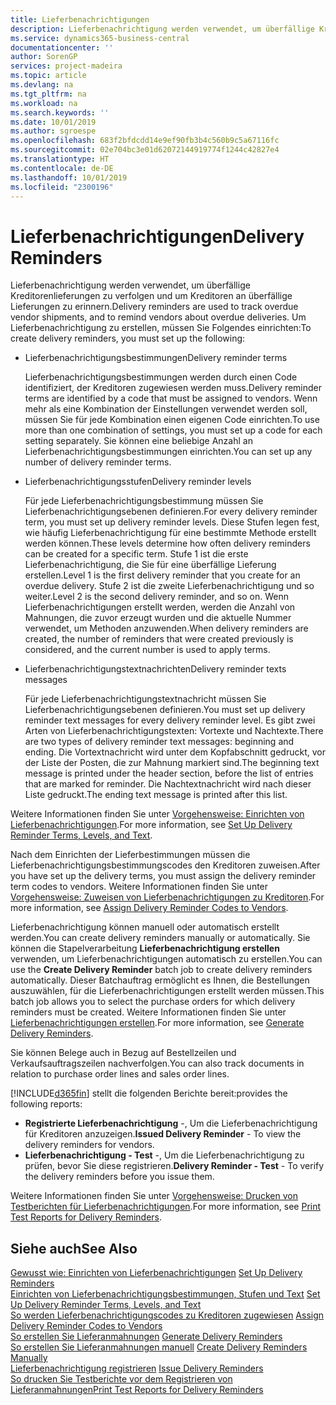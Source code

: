 ```yaml
---
title: Lieferbenachrichtigungen
description: Lieferbenachrichtigung werden verwendet, um überfällige Kreditorenlieferungen zu verfolgen und um  Kreditoren an überfällige Lieferungen zu erinnern.
ms.service: dynamics365-business-central
documentationcenter: ''
author: SorenGP
services: project-madeira
ms.topic: article
ms.devlang: na
ms.tgt_pltfrm: na
ms.workload: na
ms.search.keywords: ''
ms.date: 10/01/2019
ms.author: sgroespe
ms.openlocfilehash: 683f2bfdcdd14e9ef90fb3b4c560b9c5a67116fc
ms.sourcegitcommit: 02e704bc3e01d62072144919774f1244c42827e4
ms.translationtype: HT
ms.contentlocale: de-DE
ms.lasthandoff: 10/01/2019
ms.locfileid: "2300196"
---
```

# <a name="delivery-reminders"></a><span data-ttu-id="c6261-103">Lieferbenachrichtigungen</span><span class="sxs-lookup"><span data-stu-id="c6261-103">Delivery Reminders</span></span>
<span data-ttu-id="c6261-104">Lieferbenachrichtigung werden verwendet, um überfällige Kreditorenlieferungen zu verfolgen und um  Kreditoren an überfällige Lieferungen zu erinnern.</span><span class="sxs-lookup"><span data-stu-id="c6261-104">Delivery reminders are used to track overdue vendor shipments, and to remind vendors about overdue deliveries.</span></span> <span data-ttu-id="c6261-105">Um Lieferbenachrichtigung zu erstellen, müssen Sie Folgendes einrichten:</span><span class="sxs-lookup"><span data-stu-id="c6261-105">To create delivery reminders, you must set up the following:</span></span>  

- <span data-ttu-id="c6261-106">Lieferbenachrichtigungsbestimmungen</span><span class="sxs-lookup"><span data-stu-id="c6261-106">Delivery reminder terms</span></span>  

    <span data-ttu-id="c6261-107">Lieferbenachrichtigungsbestimmungen werden durch einen Code identifiziert, der Kreditoren zugewiesen werden muss.</span><span class="sxs-lookup"><span data-stu-id="c6261-107">Delivery reminder terms are identified by a code that must be assigned to vendors.</span></span> <span data-ttu-id="c6261-108">Wenn mehr als eine Kombination der Einstellungen verwendet werden soll, müssen Sie für jede Kombination einen eigenen Code einrichten.</span><span class="sxs-lookup"><span data-stu-id="c6261-108">To use more than one combination of settings, you must set up a code for each setting separately.</span></span> <span data-ttu-id="c6261-109">Sie können eine beliebige Anzahl an Lieferbenachrichtigungsbestimmungen einrichten.</span><span class="sxs-lookup"><span data-stu-id="c6261-109">You can set up any number of delivery reminder terms.</span></span>  

- <span data-ttu-id="c6261-110">Lieferbenachrichtigungsstufen</span><span class="sxs-lookup"><span data-stu-id="c6261-110">Delivery reminder levels</span></span>  

    <span data-ttu-id="c6261-111">Für jede Lieferbenachrichtigungsbestimmung müssen Sie Lieferbenachrichtigungsebenen definieren.</span><span class="sxs-lookup"><span data-stu-id="c6261-111">For every delivery reminder term, you must set up delivery reminder levels.</span></span> <span data-ttu-id="c6261-112">Diese Stufen legen fest, wie häufig Lieferbenachrichtigung für eine bestimmte Methode erstellt werden können.</span><span class="sxs-lookup"><span data-stu-id="c6261-112">These levels determine how often delivery reminders can be created for a specific term.</span></span> <span data-ttu-id="c6261-113">Stufe 1 ist die erste Lieferbenachrichtigung, die Sie für eine überfällige Lieferung erstellen.</span><span class="sxs-lookup"><span data-stu-id="c6261-113">Level 1 is the first delivery reminder that you create for an overdue delivery.</span></span> <span data-ttu-id="c6261-114">Stufe 2 ist die zweite Lieferbenachrichtigung und so weiter.</span><span class="sxs-lookup"><span data-stu-id="c6261-114">Level 2 is the second delivery reminder, and so on.</span></span> <span data-ttu-id="c6261-115">Wenn Lieferbenachrichtigungen erstellt werden, werden die Anzahl von Mahnungen, die zuvor erzeugt wurden und die aktuelle Nummer verwendet, um Methoden anzuwenden.</span><span class="sxs-lookup"><span data-stu-id="c6261-115">When delivery reminders are created, the number of reminders that were created previously is considered, and the current number is used to apply terms.</span></span>  

- <span data-ttu-id="c6261-116">Lieferbenachrichtigungstextnachrichten</span><span class="sxs-lookup"><span data-stu-id="c6261-116">Delivery reminder texts messages</span></span>  

    <span data-ttu-id="c6261-117">Für jede Lieferbenachrichtigungstextnachricht müssen Sie Lieferbenachrichtigungsebenen definieren.</span><span class="sxs-lookup"><span data-stu-id="c6261-117">You must set up delivery reminder text messages for every delivery reminder level.</span></span> <span data-ttu-id="c6261-118">Es gibt zwei Arten von Lieferbenachrichtigungstexten: Vortexte und Nachtexte.</span><span class="sxs-lookup"><span data-stu-id="c6261-118">There are two types of delivery reminder text messages: beginning and ending.</span></span> <span data-ttu-id="c6261-119">Die Vortextnachricht wird unter dem Kopfabschnitt gedruckt, vor der Liste der Posten, die zur Mahnung markiert sind.</span><span class="sxs-lookup"><span data-stu-id="c6261-119">The beginning text message is printed under the header section, before the list of entries that are marked for reminder.</span></span> <span data-ttu-id="c6261-120">Die Nachtextnachricht wird nach dieser Liste gedruckt.</span><span class="sxs-lookup"><span data-stu-id="c6261-120">The ending text message is printed after this list.</span></span>  

<span data-ttu-id="c6261-121">Weitere Informationen finden Sie unter [Vorgehensweise: Einrichten von Lieferbenachrichtigungen](how-to-set-up-delivery-reminder-terms-levels-and-text.md).</span><span class="sxs-lookup"><span data-stu-id="c6261-121">For more information, see [Set Up Delivery Reminder Terms, Levels, and Text](how-to-set-up-delivery-reminder-terms-levels-and-text.md).</span></span>  

<span data-ttu-id="c6261-122">Nach dem Einrichten der Lieferbestimmungen müssen die Lieferbenachrichtigungsbestimmungscodes den Kreditoren zuweisen.</span><span class="sxs-lookup"><span data-stu-id="c6261-122">After you have set up the delivery terms, you must assign the delivery reminder term codes to vendors.</span></span> <span data-ttu-id="c6261-123">Weitere Informationen finden Sie unter [Vorgehensweise: Zuweisen von Lieferbenachrichtigungen zu Kreditoren](how-to-assign-delivery-reminder-codes-to-vendors.md).</span><span class="sxs-lookup"><span data-stu-id="c6261-123">For more information, see [Assign Delivery Reminder Codes to Vendors](how-to-assign-delivery-reminder-codes-to-vendors.md).</span></span>  

<span data-ttu-id="c6261-124">Lieferbenachrichtigung können manuell oder automatisch erstellt werden.</span><span class="sxs-lookup"><span data-stu-id="c6261-124">You can create delivery reminders manually or automatically.</span></span> <span data-ttu-id="c6261-125">Sie können die Stapelverarbeitung **Lieferbenachrichtigung erstellen** verwenden, um Lieferbenachrichtigungen automatisch zu erstellen.</span><span class="sxs-lookup"><span data-stu-id="c6261-125">You can use the **Create Delivery Reminder** batch job to create delivery reminders automatically.</span></span> <span data-ttu-id="c6261-126">Dieser Batchauftrag ermöglicht es Ihnen, die Bestellungen auszuwählen, für die Lieferbenachrichtigungen erstellt werden müssen.</span><span class="sxs-lookup"><span data-stu-id="c6261-126">This batch job allows you to select the purchase orders for which delivery reminders must be created.</span></span> <span data-ttu-id="c6261-127">Weitere Informationen finden Sie unter [Lieferbenachrichtigungen erstellen](how-to-issue-delivery-reminders.md).</span><span class="sxs-lookup"><span data-stu-id="c6261-127">For more information, see [Generate Delivery Reminders](how-to-issue-delivery-reminders.md).</span></span>  

<span data-ttu-id="c6261-128">Sie können Belege auch in Bezug auf Bestellzeilen und Verkaufsauftragszeilen nachverfolgen.</span><span class="sxs-lookup"><span data-stu-id="c6261-128">You can also track documents in relation to purchase order lines and sales order lines.</span></span>  

[!INCLUDE[d365fin](../../includes/d365fin_md.md)] <span data-ttu-id="c6261-129">stellt die folgenden Berichte bereit:</span><span class="sxs-lookup"><span data-stu-id="c6261-129">provides the following reports:</span></span>  

- <span data-ttu-id="c6261-130">**Registrierte Lieferbenachrichtigung** -, Um die Lieferbenachrichtigung für Kreditoren anzuzeigen.</span><span class="sxs-lookup"><span data-stu-id="c6261-130">**Issued Delivery Reminder** - To view the delivery reminders for vendors.</span></span>  
- <span data-ttu-id="c6261-131">**Lieferbenachrichtigung - Test** -, Um die Lieferbenachrichtigung zu prüfen, bevor Sie diese registrieren.</span><span class="sxs-lookup"><span data-stu-id="c6261-131">**Delivery Reminder - Test** - To verify the delivery reminders before you issue them.</span></span>  

<span data-ttu-id="c6261-132">Weitere Informationen finden Sie unter [Vorgehensweise: Drucken von Testberichten für  Lieferbenachrichtigungen](how-to-print-test-reports-for-delivery-reminders.md).</span><span class="sxs-lookup"><span data-stu-id="c6261-132">For more information, see [Print Test Reports for Delivery Reminders](how-to-print-test-reports-for-delivery-reminders.md).</span></span>  

## <a name="see-also"></a><span data-ttu-id="c6261-133">Siehe auch</span><span class="sxs-lookup"><span data-stu-id="c6261-133">See Also</span></span>  
 <span data-ttu-id="c6261-134">[Gewusst wie: Einrichten von Lieferbenachrichtigungen](how-to-set-up-delivery-reminders.md) </span><span class="sxs-lookup"><span data-stu-id="c6261-134">[Set Up Delivery Reminders](how-to-set-up-delivery-reminders.md) </span></span>  
 <span data-ttu-id="c6261-135">[Einrichten von Lieferbenachrichtigungsbestimmungen, Stufen und Text](how-to-set-up-delivery-reminder-terms-levels-and-text.md) </span><span class="sxs-lookup"><span data-stu-id="c6261-135">[Set Up Delivery Reminder Terms, Levels, and Text](how-to-set-up-delivery-reminder-terms-levels-and-text.md) </span></span>  
 <span data-ttu-id="c6261-136">[So werden Lieferbenachrichtigungscodes zu Kreditoren zugewiesen](how-to-assign-delivery-reminder-codes-to-vendors.md) </span><span class="sxs-lookup"><span data-stu-id="c6261-136">[Assign Delivery Reminder Codes to Vendors](how-to-assign-delivery-reminder-codes-to-vendors.md) </span></span>  
 <span data-ttu-id="c6261-137">[So erstellen Sie Lieferanmahnungen](how-to-generate-delivery-reminders.md) </span><span class="sxs-lookup"><span data-stu-id="c6261-137">[Generate Delivery Reminders](how-to-generate-delivery-reminders.md) </span></span>  
 <span data-ttu-id="c6261-138">[So erstellen Sie Lieferanmahnungen manuell](how-to-create-delivery-reminders-manually.md) </span><span class="sxs-lookup"><span data-stu-id="c6261-138">[Create Delivery Reminders Manually](how-to-create-delivery-reminders-manually.md) </span></span>  
 <span data-ttu-id="c6261-139">[Lieferbenachrichtigung registrieren](how-to-issue-delivery-reminders.md) </span><span class="sxs-lookup"><span data-stu-id="c6261-139">[Issue Delivery Reminders](how-to-issue-delivery-reminders.md) </span></span>  
 [<span data-ttu-id="c6261-140">So drucken Sie Testberichte vor dem Registrieren von Lieferanmahnungen</span><span class="sxs-lookup"><span data-stu-id="c6261-140">Print Test Reports for Delivery Reminders</span></span>](how-to-print-test-reports-for-delivery-reminders.md)
